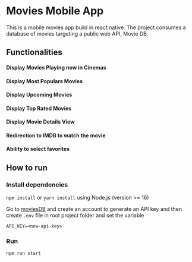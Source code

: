# Movies Mobile App
This is a mobile movies app build in react native. The project consumes a database of movies targeting a public web API, Movie DB.

## Functionalities

#### Display Movies Playing now in Cinemas
#### Display Most Populars Movies
#### Display Upcoming Movies
#### Display Top Rated Movies
#### Display Movie Details View
#### Redirection to IMDB to watch the movie
#### Ability to select favorites

## How to run
### Install dependencies
`npm install` or `yarn install` using Node.js (version >= 16)

Go to [moviesDB](https://developers.themoviedb.org/3/getting-started/introduction) and create an account to generate an API key and then create `.env` file in root project folder and set the variable 

`API_KEY=<new-api-key>`

### Run
```npm run start```
